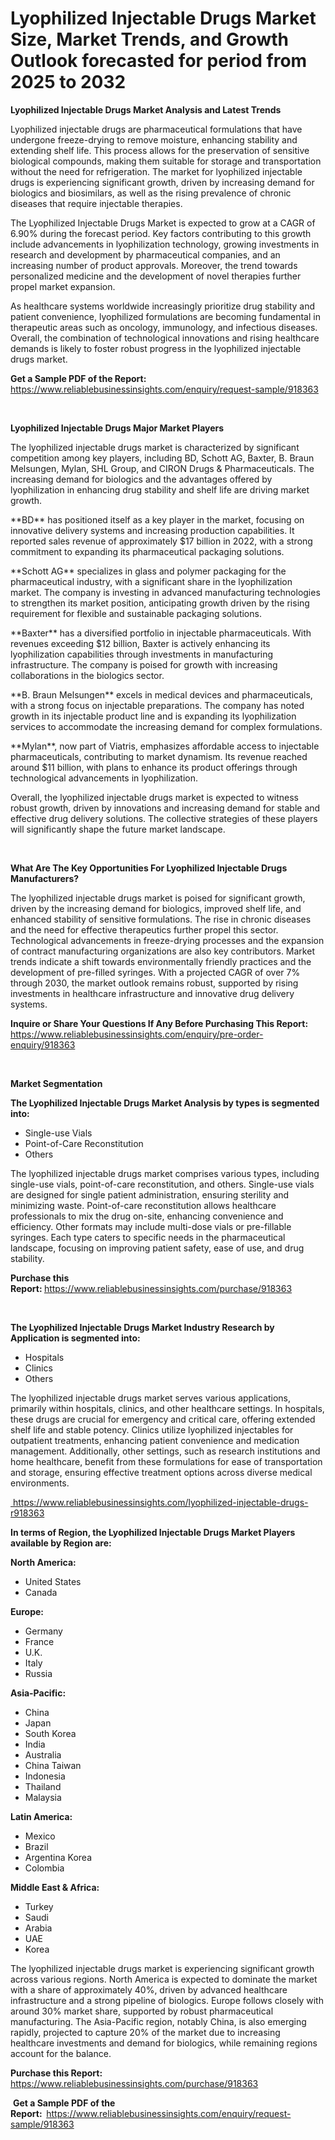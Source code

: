 <p><h1>Lyophilized Injectable Drugs Market Size, Market Trends, and Growth Outlook forecasted for period from 2025 to 2032</h1></p><p><strong>Lyophilized Injectable Drugs Market Analysis and Latest Trends</strong></p>
<p><p>Lyophilized injectable drugs are pharmaceutical formulations that have undergone freeze-drying to remove moisture, enhancing stability and extending shelf life. This process allows for the preservation of sensitive biological compounds, making them suitable for storage and transportation without the need for refrigeration. The market for lyophilized injectable drugs is experiencing significant growth, driven by increasing demand for biologics and biosimilars, as well as the rising prevalence of chronic diseases that require injectable therapies. </p><p>The Lyophilized Injectable Drugs Market is expected to grow at a CAGR of 6.90% during the forecast period. Key factors contributing to this growth include advancements in lyophilization technology, growing investments in research and development by pharmaceutical companies, and an increasing number of product approvals. Moreover, the trend towards personalized medicine and the development of novel therapies further propel market expansion. </p><p>As healthcare systems worldwide increasingly prioritize drug stability and patient convenience, lyophilized formulations are becoming fundamental in therapeutic areas such as oncology, immunology, and infectious diseases. Overall, the combination of technological innovations and rising healthcare demands is likely to foster robust progress in the lyophilized injectable drugs market.</p></p>
<p><strong>Get a Sample PDF of the Report:&nbsp;</strong> <a href="https://www.reliablebusinessinsights.com/enquiry/request-sample/918363?utm_campaign=2245&utm_medium=2&utm_source=Github&utm_content=ia&utm_term=16042025&utm_id=lyophilized-injectable-drugs">https://www.reliablebusinessinsights.com/enquiry/request-sample/918363</a></p>
<p>&nbsp;</p>
<p><strong>Lyophilized Injectable Drugs Major Market Players</strong></p>
<p><p>The lyophilized injectable drugs market is characterized by significant competition among key players, including BD, Schott AG, Baxter, B. Braun Melsungen, Mylan, SHL Group, and CIRON Drugs & Pharmaceuticals. The increasing demand for biologics and the advantages offered by lyophilization in enhancing drug stability and shelf life are driving market growth.</p><p>**BD** has positioned itself as a key player in the market, focusing on innovative delivery systems and increasing production capabilities. It reported sales revenue of approximately $17 billion in 2022, with a strong commitment to expanding its pharmaceutical packaging solutions.</p><p>**Schott AG** specializes in glass and polymer packaging for the pharmaceutical industry, with a significant share in the lyophilization market. The company is investing in advanced manufacturing technologies to strengthen its market position, anticipating growth driven by the rising requirement for flexible and sustainable packaging solutions.</p><p>**Baxter** has a diversified portfolio in injectable pharmaceuticals. With revenues exceeding $12 billion, Baxter is actively enhancing its lyophilization capabilities through investments in manufacturing infrastructure. The company is poised for growth with increasing collaborations in the biologics sector.</p><p>**B. Braun Melsungen** excels in medical devices and pharmaceuticals, with a strong focus on injectable preparations. The company has noted growth in its injectable product line and is expanding its lyophilization services to accommodate the increasing demand for complex formulations.</p><p>**Mylan**, now part of Viatris, emphasizes affordable access to injectable pharmaceuticals, contributing to market dynamism. Its revenue reached around $11 billion, with plans to enhance its product offerings through technological advancements in lyophilization.</p><p>Overall, the lyophilized injectable drugs market is expected to witness robust growth, driven by innovations and increasing demand for stable and effective drug delivery solutions. The collective strategies of these players will significantly shape the future market landscape.</p></p>
<p>&nbsp;</p>
<p><strong>What Are The Key Opportunities For Lyophilized Injectable Drugs Manufacturers?</strong></p>
<p><p>The lyophilized injectable drugs market is poised for significant growth, driven by the increasing demand for biologics, improved shelf life, and enhanced stability of sensitive formulations. The rise in chronic diseases and the need for effective therapeutics further propel this sector. Technological advancements in freeze-drying processes and the expansion of contract manufacturing organizations are also key contributors. Market trends indicate a shift towards environmentally friendly practices and the development of pre-filled syringes. With a projected CAGR of over 7% through 2030, the market outlook remains robust, supported by rising investments in healthcare infrastructure and innovative drug delivery systems.</p></p>
<p><strong>Inquire or Share Your Questions If Any Before Purchasing This Report:</strong> <a href="https://www.reliablebusinessinsights.com/enquiry/pre-order-enquiry/918363?utm_campaign=2245&utm_medium=2&utm_source=Github&utm_content=ia&utm_term=16042025&utm_id=lyophilized-injectable-drugs">https://www.reliablebusinessinsights.com/enquiry/pre-order-enquiry/918363</a></p>
<p>&nbsp;</p>
<p><strong>Market Segmentation</strong></p>
<p><strong>The Lyophilized Injectable Drugs Market Analysis by types is segmented into:</strong></p>
<p><ul><li>Single-use Vials</li><li>Point-of-Care Reconstitution</li><li>Others</li></ul></p>
<p><p>The lyophilized injectable drugs market comprises various types, including single-use vials, point-of-care reconstitution, and others. Single-use vials are designed for single patient administration, ensuring sterility and minimizing waste. Point-of-care reconstitution allows healthcare professionals to mix the drug on-site, enhancing convenience and efficiency. Other formats may include multi-dose vials or pre-fillable syringes. Each type caters to specific needs in the pharmaceutical landscape, focusing on improving patient safety, ease of use, and drug stability.</p></p>
<p><strong>Purchase this Report:&nbsp;</strong><a href="https://www.reliablebusinessinsights.com/purchase/918363?utm_campaign=2245&utm_medium=2&utm_source=Github&utm_content=ia&utm_term=16042025&utm_id=lyophilized-injectable-drugs">https://www.reliablebusinessinsights.com/purchase/918363</a></p>
<p>&nbsp;</p>
<p><strong>The Lyophilized Injectable Drugs Market Industry Research by Application is segmented into:</strong></p>
<p><ul><li>Hospitals</li><li>Clinics</li><li>Others</li></ul></p>
<p><p>The lyophilized injectable drugs market serves various applications, primarily within hospitals, clinics, and other healthcare settings. In hospitals, these drugs are crucial for emergency and critical care, offering extended shelf life and stable potency. Clinics utilize lyophilized injectables for outpatient treatments, enhancing patient convenience and medication management. Additionally, other settings, such as research institutions and home healthcare, benefit from these formulations for ease of transportation and storage, ensuring effective treatment options across diverse medical environments.</p></p>
<p><a href="https://www.reliablebusinessinsights.com/lyophilized-injectable-drugs-r918363?utm_campaign=2245&utm_medium=2&utm_source=Github&utm_content=ia&utm_term=16042025&utm_id=lyophilized-injectable-drugs">&nbsp;https://www.reliablebusinessinsights.com/lyophilized-injectable-drugs-r918363</a></p>
<p><strong>In terms of Region, the Lyophilized Injectable Drugs Market Players available by Region are:</strong></p>
<p>
    <p> <strong> North America: </strong>
        <ul>
            <li>United States</li>
            <li>Canada</li>
        </ul>
        </p> 
    <p> <strong> Europe: </strong>
        <ul>
            <li>Germany</li>
            <li>France</li>
            <li>U.K.</li>
            <li>Italy</li>
            <li>Russia</li>
        </ul>
        </p> 
    <p> <strong> Asia-Pacific: </strong>
        <ul>
            <li>China</li>
            <li>Japan</li>
            <li>South Korea</li>
            <li>India</li>
            <li>Australia</li>
            <li>China Taiwan</li>
            <li>Indonesia</li>
            <li>Thailand</li>
            <li>Malaysia</li>
        </ul>
        </p> 
    <p> <strong> Latin America: </strong>
        <ul>
            <li>Mexico</li>
            <li>Brazil</li>
            <li>Argentina Korea</li>
            <li>Colombia</li>
        </ul>
        </p> 
    <p> <strong> Middle East & Africa: </strong>
        <ul>
            <li>Turkey</li>
            <li>Saudi</li>
            <li>Arabia</li>
            <li>UAE</li>
            <li>Korea</li>
        </ul>
    </p>
    </p>
<p><p>The lyophilized injectable drugs market is experiencing significant growth across various regions. North America is expected to dominate the market with a share of approximately 40%, driven by advanced healthcare infrastructure and a strong pipeline of biologics. Europe follows closely with around 30% market share, supported by robust pharmaceutical manufacturing. The Asia-Pacific region, notably China, is also emerging rapidly, projected to capture 20% of the market due to increasing healthcare investments and demand for biologics, while remaining regions account for the balance.</p></p>
<p><strong>Purchase this Report: </strong><a href="https://www.reliablebusinessinsights.com/purchase/918363?utm_campaign=2245&utm_medium=2&utm_source=Github&utm_content=ia&utm_term=16042025&utm_id=lyophilized-injectable-drugs">https://www.reliablebusinessinsights.com/purchase/918363</a></p>
<p>&nbsp;<strong>Get a Sample PDF of the Report:&nbsp;&nbsp;</strong><a href="https://www.reliablebusinessinsights.com/enquiry/request-sample/918363?utm_campaign=2245&utm_medium=2&utm_source=Github&utm_content=ia&utm_term=16042025&utm_id=lyophilized-injectable-drugs">https://www.reliablebusinessinsights.com/enquiry/request-sample/918363</a></p>
<p><strong></strong></p>
<p><p></p><p></p><p></p></p>